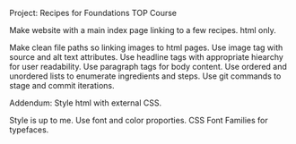 Project: Recipes for Foundations TOP Course

Make website with a main index page linking to a few recipes.
html only.

Make clean file paths so linking images to html pages. 
Use image tag with source and alt text attributes.
Use headline tags with appropriate hiearchy for user readability.
Use paragraph tags for body content. 
Use ordered and unordered lists to enumerate ingredients and steps.
Use git commands to stage and commit iterations.


Addendum: Style html with external CSS.

Style is up to me. Use font and color proporties.
CSS Font Families for typefaces.